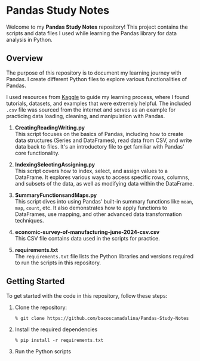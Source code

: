 # Pandas Study Notes

Welcome to my **Pandas Study Notes** repository! This project contains the scripts and data files I used while learning the Pandas library for data analysis in Python. 

## Overview

The purpose of this repository is to document my learning journey with Pandas. I create different Python files to explore various functionalities of Pandas.

I used resources from [Kaggle](https://www.kaggle.com) to guide my learning process, where I found tutorials, datasets, and examples that were extremely helpful. The included `.csv` file was sourced from the internet and serves as an example for practicing data loading, cleaning, and manipulation with Pandas.

1. **CreatingReadingWriting.py**  
   This script focuses on the basics of Pandas, including how to create data structures (Series and DataFrames), read data from CSV, and write data back to files. It's an introductory file to get familiar with Pandas’ core functionality.

2. **IndexingSelectingAssigning.py**  
   This script covers how to index, select, and assign values to a DataFrame. It explores various ways to access specific rows, columns, and subsets of the data, as well as modifying data within the DataFrame.

3. **SummaryFunctionsandMaps.py**  
   This script dives into using Pandas’ built-in summary functions like `mean`, `map`, `count`, etc. It also demonstrates how to apply functions to DataFrames, use mapping, and other advanced data transformation techniques.

4. **economic-survey-of-manufacturing-june-2024-csv.csv**  
   This CSV file contains data used in the scripts for practice.

5. **requirements.txt**  
   The `requirements.txt` file lists the Python libraries and versions required to run the scripts in this repository.

## Getting Started

To get started with the code in this repository, follow these steps:

1. Clone the repository:
   ```bash
   % git clone https://github.com/bacoscamadalina/Pandas-Study-Notes
   
2. Install the required dependencies
    ```
   % pip install -r requirements.txt
   
3. Run the Python scripts

